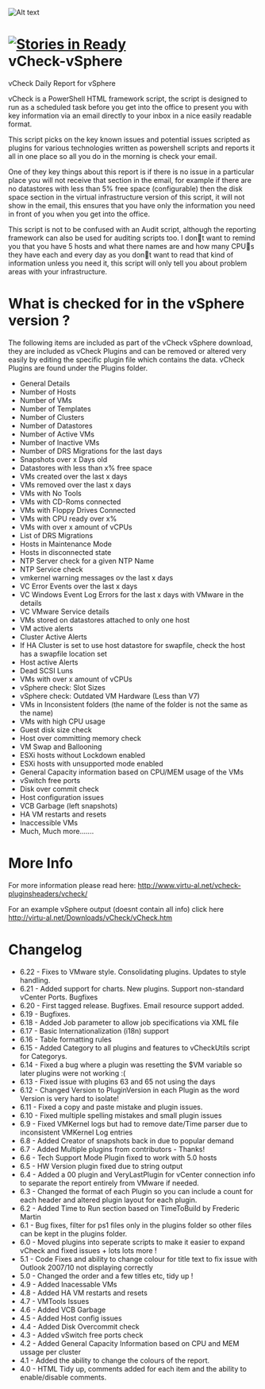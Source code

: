 ![Alt text](http://www.virtu-al.net/wp-content/uploads/2014/02/vCheck619.jpg "vCheck Sample")

[![Stories in Ready](http://badge.waffle.io/alanrenouf/vCheck-vSphere.png)](http://waffle.io/alanrenouf/vCheck-vSphere)  
vCheck-vSphere
==============

vCheck Daily Report for vSphere

vCheck is a PowerShell HTML framework script, the script is designed to run as a scheduled task before you get into the office to present you with key information via an email directly to your inbox in a nice easily readable format.

This script picks on the key known issues and potential issues scripted as plugins for various technologies written as powershell scripts and reports it all in one place so all you do in the morning is check your email.

One of they key things about this report is if there is no issue in a particular place you will not receive that section in the email, for example if there are no datastores with less than 5% free space (configurable) then the disk space section in the virtual infrastructure version of this script, it will not show in the email, this ensures that you have only the information you need in front of you when you get into the office.

This script is not to be confused with an Audit script, although the reporting framework can also be used for auditing scripts too.  I dont want to remind you that you have 5 hosts and what there names are and how many CPUs they have each and every day as you dont want to read that kind of information unless you need it, this script will only tell you about problem areas with your infrastructure.

What is checked for in the vSphere version ?
============================================

The following items are included as part of the vCheck vSphere download, they are included as vCheck Plugins and can be removed or altered very easily by editing the specific plugin file which contains the data.  vCheck Plugins are found under the Plugins folder.

- General Details
- Number of Hosts
- Number of VMs
- Number of Templates
- Number of Clusters
- Number of Datastores
- Number of Active VMs
- Number of Inactive VMs
- Number of DRS Migrations for the last days
- Snapshots over x Days old
- Datastores with less than x% free space
- VMs created over the last x days
- VMs removed over the last x days
- VMs with No Tools
- VMs with CD-Roms connected
- VMs with Floppy Drives Connected
- VMs with CPU ready over x%
- VMs with over x amount of vCPUs
- List of DRS Migrations
- Hosts in Maintenance Mode
- Hosts in disconnected state
- NTP Server check for a given NTP Name
- NTP Service check
- vmkernel warning messages ov the last x days
- VC Error Events over the last x days
- VC Windows Event Log Errors for the last x days with VMware in the details
- VC VMware Service details
- VMs stored on datastores attached to only one host
- VM active alerts
- Cluster Active Alerts
- If HA Cluster is set to use host datastore for swapfile, check the host has a swapfile location set
- Host active Alerts
- Dead SCSI Luns
- VMs with over x amount of vCPUs
- vSphere check: Slot Sizes
- vSphere check: Outdated VM Hardware (Less than V7)
- VMs in Inconsistent folders (the name of the folder is not the same as the name)
- VMs with high CPU usage
- Guest disk size check
- Host over committing memory check
- VM Swap and Ballooning
- ESXi hosts without Lockdown enabled
- ESXi hosts with unsupported mode enabled
- General Capacity information based on CPU/MEM usage of the VMs
- vSwitch free ports
- Disk over commit check
- Host configuration issues
- VCB Garbage (left snapshots)
- HA VM restarts and resets
- Inaccessible VMs
- Much, Much more.......

More Info
=========

For more information please read here: http://www.virtu-al.net/vcheck-pluginsheaders/vcheck/

For an example vSphere output (doesnt contain all info) click here http://virtu-al.net/Downloads/vCheck/vCheck.htm

Changelog
=========
* 6.22 - Fixes to VMware style. Consolidating plugins. Updates to style handling.
* 6.21 - Added support for charts. New plugins. Support non-standard vCenter Ports. Bugfixes
* 6.20 - First tagged release. Bugfixes. Email resource support added.
* 6.19 - Bugfixes.
* 6.18 - Added Job parameter to allow job specifications via XML file
* 6.17 - Basic Internationalization (i18n) support
* 6.16 - Table formatting rules
* 6.15 - Added Category to all plugins and features to vCheckUtils script for Categorys.
* 6.14 - Fixed a bug where a plugin was resetting the $VM variable so later plugins were not working :(
* 6.13 - Fixed issue with plugins 63 and 65 not using the days
* 6.12 - Changed Version to PluginVersion in each Plugin as the word Version is very hard to isolate!
* 6.11 - Fixed a copy and paste mistake and plugin issues.
* 6.10 - Fixed multiple spelling mistakes and small plugin issues
* 6.9 - Fixed VMKernel logs but had to remove date/Time parser due to inconsistent VMKernel Log entries
* 6.8 - Added Creator of snapshots back in due to popular demand
* 6.7 - Added Multiple plugins from contributors - Thanks!
* 6.6 - Tech Support Mode Plugin fixed to work with 5.0 hosts
* 6.5 - HW Version plugin fixed due to string output
* 6.4 - Added a 00 plugin and VeryLastPlugin for vCenter connection info to separate the report entirely from VMware if needed.
* 6.3 - Changed the format of each Plugin so you can include a count for each header and altered plugin layout for each plugin.
* 6.2 - Added Time to Run section based on TimeToBuild by Frederic Martin
* 6.1 - Bug fixes, filter for ps1 files only in the plugins folder so other files can be kept in the plugins folder.
* 6.0 - Moved plugins into seperate scripts to make it easier to expand vCheck and fixed issues + lots lots more !
* 5.1 - Code Fixes and ability to change colour for title text to fix issue with Outlook 2007/10 not displaying correctly
* 5.0 - Changed the order and a few titles etc, tidy up !
* 4.9 - Added Inacessable VMs
* 4.8 - Added HA VM restarts and resets
* 4.7 - VMTools Issues
* 4.6 - Added VCB Garbage
* 4.5 - Added Host config issues
* 4.4 - Added Disk Overcommit check
* 4.3 - Added vSwitch free ports check
* 4.2 - Added General Capacity Information based on CPU and MEM ussage per cluster
* 4.1 - Added the ability to change the colours of the report.
* 4.0 - HTML Tidy up, comments added for each item and the ability to enable/disable comments.
